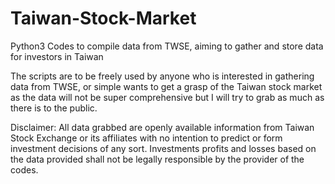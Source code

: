 # Taiwan-Stock-Market
Python3 Codes to compile data from TWSE, aiming to gather and store data for investors in Taiwan

The scripts are to be freely used by anyone who is interested in gathering data from TWSE, or simple wants to get a grasp of the Taiwan stock market as the data will not be super comprehensive but I will try to grab as much as there is to the public. 

Disclaimer: All data grabbed are openly available information from Taiwan Stock Exchange or its affiliates with no intention to predict or form investment decisions of any sort. Investments profits and losses based on the data provided shall not be legally responsible by the provider of the codes. 

